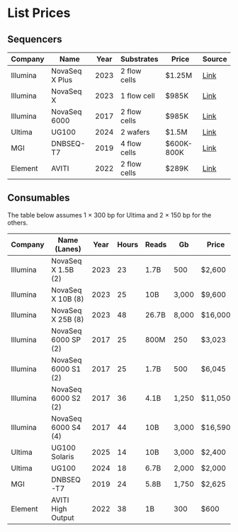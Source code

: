 # List Prices

## Sequencers

| Company  | Name           | Year | Substrates   | Price      | Source                                                                              |
|----------|----------------|------|--------------|------------|-------------------------------------------------------------------------------------|
| Illumina | NovaSeq X Plus | 2023 | 2 flow cells | $1.25M     | [Link](https://genohub.com/ngs-sequencer/3/illumina-novaseq-x-plus/)                |
| Illumina | NovaSeq X      | 2023 | 1 flow cell  | $985K      | [Link](https://genohub.com/ngs-sequencer/2/illumina-novaseq-x/)                     |
| Illumina | NovaSeq 6000   | 2017 | 2 flow cells | $985K      | [Link](https://genohub.com/ngs-sequencer/5/illumina-novaseq-6000/)                  |
| Ultima   | UG100          | 2024 | 2 wafers     | $1.5M      | [Link](https://genohub.com/ngs-sequencer/37/ultima-genomics-ug-100/)                |
| MGI      | DNBSEQ-T7      | 2019 | 4 flow cells | $600K-800K | [Link](https://www.excedr.com/blog/how-much-does-a-next-generation-sequencer-cost/) |
| Element  | AVITI          | 2022 | 2 flow cells | $289K      | [Link](https://genohub.com/ngs-sequencer/31/element-biosciences-aviti/)             |

## Consumables

The table below assumes 1 × 300 bp for Ultima and 2 × 150 bp for the others.

| Company  | Name (Lanes)        | Year | Hours | Reads | Gb    | Price   | Per M Reads | Per Gb | Source                                                                            |
|----------|---------------------|------|-------|-------|-------|---------|-------------|--------|-----------------------------------------------------------------------------------|
| Illumina | NovaSeq X 1.5B (2)  | 2023 | 23    | 1.7B  | 500   | $2,600  | $1.53       | $5.2   | [Link](https://genohub.com/ngs-sequencer/3/illumina-novaseq-x-plus/)              |
| Illumina | NovaSeq X 10B (8)   | 2023 | 25    | 10B   | 3,000 | $9,600  | $0.96       | $3.2   | [Link](https://genohub.com/ngs-sequencer/3/illumina-novaseq-x-plus/)              |
| Illumina | NovaSeq X 25B (8)   | 2023 | 48    | 26.7B | 8,000 | $16,000 | $0.60       | $2.0   | [Link](https://genohub.com/ngs-sequencer/3/illumina-novaseq-x-plus/)              |
| Illumina | NovaSeq 6000 SP (2) | 2017 | 25    | 800M  | 250   | $3,023  | $3.63       | $12.1  | [Link](https://genohub.com/ngs-sequencer/5/illumina-novaseq-6000/)                |
| Illumina | NovaSeq 6000 S1 (2) | 2017 | 25    | 1.7B  | 500   | $6,045  | $3.63       | $12.1  | [Link](https://genohub.com/ngs-sequencer/5/illumina-novaseq-6000/)                |
| Illumina | NovaSeq 6000 S2 (2) | 2017 | 36    | 4.1B  | 1,250 | $11,050 | $2.70       | $8.8   | [Link](https://genohub.com/ngs-sequencer/5/illumina-novaseq-6000/)                |
| Illumina | NovaSeq 6000 S4 (4) | 2017 | 44    | 10B   | 3,000 | $16,590 | $1.66       | $5.5   | [Link](https://genohub.com/ngs-sequencer/5/illumina-novaseq-6000/)                |
| Ultima   | UG100 Solaris       | 2025 | 14    | 10B   | 3,000 | $2,400  | $0.24       | $0.8   | [Link](https://www.ultimagenomics.com/products/ug-100-sequencing-platform/)       |
| Ultima   | UG100               | 2024 | 18    | 6.7B  | 2,000 | $2,000  | $0.30       | $1.0   | [Link](https://www.ultimagenomics.com/products/ug-100-sequencing-platform/)       |
| MGI      | DNBSEQ-T7           | 2019 | 24    | 5.8B  | 1,750 | $2,625  | $0.45       | $1.5   | [Link](https://www.completegenomics.com/products/sequencing-platforms/dnbseq-t7/) |
| Element  | AVITI High Output   | 2022 | 38    | 1B    | 300   | $600    | $0.60       | $2.0   | [Link](https://www.elementbiosciences.com/products/aviti/catalog)                 |
